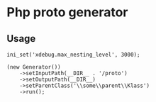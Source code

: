 # Php proto generator

Usage
-----

```
ini_set('xdebug.max_nesting_level', 3000);

(new Generator())
    ->setInputPath(__DIR__ . '/proto')
    ->setOutputPath(__DIR__)
    ->setParentClass('\\some\\parent\\Klass')
    ->run();
```
